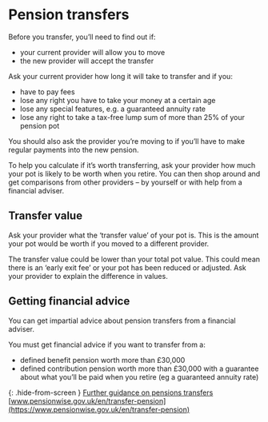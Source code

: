 # Pension transfers

Before you transfer, you’ll need to find out if:

* your current provider will allow you to move
* the new provider will accept the transfer

Ask your current provider how long it will take to transfer and if you:

* have to pay fees
* lose any right you have to take your money at a certain age
* lose any special features, e.g. a guaranteed annuity rate
* lose any right to take a tax-free lump sum of more than 25% of your pension pot

You should also ask the provider you’re moving to if you’ll have to make regular payments into the new pension.

To help you calculate if it’s worth transferring, ask your provider how much your pot is likely to be worth when you retire. You can then shop around and get comparisons from other providers – by yourself or with help from a financial adviser.

## Transfer value

Ask your provider what the ‘transfer value’ of your pot is. This is the amount your pot would be worth if you moved to a different provider.

The transfer value could be lower than your total pot value. This could mean there is an ‘early exit fee’ or your pot has been reduced or adjusted. Ask your provider to explain the difference in values.

## Getting financial advice

You can get impartial advice about pension transfers from a financial adviser.

You must get financial advice if you want to transfer from a:

* defined benefit pension worth more than £30,000
* defined contribution pension worth more than £30,000 with a guarantee about what you’ll be paid when you retire (eg a guaranteed annuity rate)

{: .hide-from-screen }
[Further guidance on pensions transfers](https://www.pensionwise.gov.uk/en/transfer-pension)<br>
[www.pensionwise.gov.uk/en/transfer-pension](https://www.pensionwise.gov.uk/en/transfer-pension)

